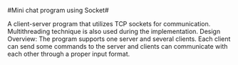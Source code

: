#Mini chat program using Socket#

A client-server program that utilizes TCP sockets for communication. Multithreading technique is also used during the implementation.
Design Overview:
The program supports one server and several clients. Each client can send some commands to the server and clients can communicate with each other through a proper input format.

